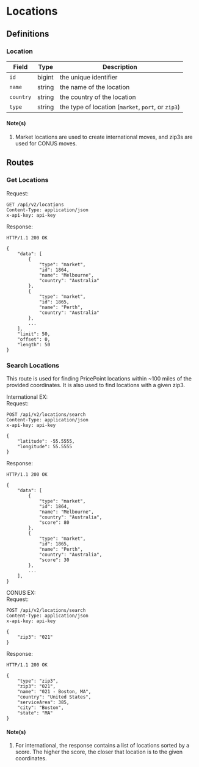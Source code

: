 # Locations

## Definitions

### Location
| Field           | Type     | Description                                     |
| -------------   |----------|-------------------------------------------------|
| `id`        | bigint   | the unique identifier|
| `name`        | string   | the name of the location |
| `country`        |  string  | the country of the location |
| `type`        |  string  | the type of location (`market`, `port`, or `zip3`) |

#### Note(s)
1. Market locations are used to create international moves, and zip3s are used for CONUS moves.

## Routes

### Get Locations

Request:
```
GET /api/v2/locations
Content-Type: application/json
x-api-key: api-key
```
Response:
```
HTTP/1.1 200 OK

{
    "data": [
        {
            "type": "market",
            "id": 1864,
            "name": "Melbourne",
            "country": "Australia"
        },
        {
            "type": "market",
            "id": 1865,
            "name": "Perth",
            "country": "Australia"
        },
        ...
    ],
    "limit": 50,
    "offset": 0,
    "length": 50
}
```

### Search Locations
This route is used for finding PricePoint locations within ~100 miles of the provided coordinates. It is also used to find locations with a given zip3.

International EX:   
Request:
```
POST /api/v2/locations/search
Content-Type: application/json
x-api-key: api-key

{
    "latitude": -55.5555,
    "longitude": 55.5555
}
```
Response:
```
HTTP/1.1 200 OK

{
    "data": [
        {
            "type": "market",
            "id": 1864,
            "name": "Melbourne",
            "country": "Australia",
            "score": 80
        },
        {
            "type": "market",
            "id": 1865,
            "name": "Perth",
            "country": "Australia",
            "score": 30
        },
        ...
    ],
}
```

CONUS EX:   
Request:
```
POST /api/v2/locations/search
Content-Type: application/json
x-api-key: api-key

{
    "zip3": "021"
}
```
Response:
```
HTTP/1.1 200 OK

{
    "type": "zip3",
    "zip3": "021",
    "name": "021 - Boston, MA",
    "country": "United States",
    "serviceArea": 385,
    "city": "Boston",
    "state": "MA"
}
```
#### Note(s)
1. For international, the response contains a list of locations sorted by a score. The higher the score, the closer that location is to the given coordinates.